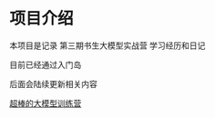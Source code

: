 # 项目介绍
本项目是记录 第三期书生大模型实战营 学习经历和日记

目前已经通过入门岛

后面会陆续更新相关内容

[超棒的大模型训练营](https://github.com/InternLM/Tutorial)
